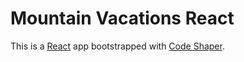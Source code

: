 # Mountain Vacations React

This is a [React](https://reactjs.org/) app bootstrapped with
[Code Shaper](https://code-shaper.dev).
